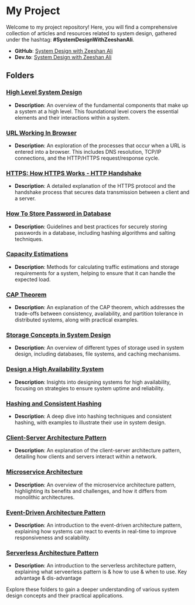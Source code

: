 # My Project

Welcome to my project repository! Here, you will find a comprehensive collection of articles and resources related to system design, gathered under the hashtag: **#SystemDesignWithZeeshanAli**.

- **GitHub**: [System Design with Zeeshan Ali](https://github.com/ZeeshanAli-0704/SystemDesignWithZeeshanAli)
- **Dev.to**: [System Design with Zeeshan Ali](https://dev.to/t/systemdesignwithzeeshanali)

## Folders

### [High Level System Design](./High_Level_System_Design/)
- **Description**: An overview of the fundamental components that make up a system at a high level. This foundational level covers the essential elements and their interactions within a system.

### [URL Working In Browser](./URL_Working_In_Browser/)
- **Description**: An exploration of the processes that occur when a URL is entered into a browser. This includes DNS resolution, TCP/IP connections, and the HTTP/HTTPS request/response cycle.

### [HTTPS: How HTTPS Works - HTTP Handshake](./Https_How_Https_Works/)
- **Description**: A detailed explanation of the HTTPS protocol and the handshake process that secures data transmission between a client and a server.

### [How To Store Password in Database](./How_To_Store_Password_in_Database/)
- **Description**: Guidelines and best practices for securely storing passwords in a database, including hashing algorithms and salting techniques.

### [Capacity Estimations](./Capacity_Estimations/)
- **Description**: Methods for calculating traffic estimations and storage requirements for a system, helping to ensure that it can handle the expected load.

### [CAP Theorem](./CAP_Theorem/)
- **Description**: An explanation of the CAP theorem, which addresses the trade-offs between consistency, availability, and partition tolerance in distributed systems, along with practical examples.

### [Storage Concepts in System Design](./Storage_Concepts_in_System_Design/)
- **Description**: An overview of different types of storage used in system design, including databases, file systems, and caching mechanisms.

### [Design a High Availability System](./Design_a_High_Availability_System/)
- **Description**: Insights into designing systems for high availability, focusing on strategies to ensure system uptime and reliability.

### [Hashing and Consistent Hashing](./Hashing_Consistent_Hashing/)
- **Description**: A deep dive into hashing techniques and consistent hashing, with examples to illustrate their use in system design.

### [Client-Server Architecture Pattern](./Client_Server_Architecture_Pattern/)
- **Description**: An explanation of the client-server architecture pattern, detailing how clients and servers interact within a network.

### [Microservice Architecture](./Micro_Service_Architecture/)
- **Description**: An overview of the microservice architecture pattern, highlighting its benefits and challenges, and how it differs from monolithic architectures.

### [Event-Driven Architecture Pattern](./Event_Driven_Architecture_Pattern/)
- **Description**: An introduction to the event-driven architecture pattern, explaining how systems can react to events in real-time to improve responsiveness and scalability.



### [Serverless Architecture Pattern](./Serverless_Architecture_Pattern)
- **Description**: An introduction to the serverless architecture pattern, explaining what serveerless pattern is & how to use & when to use. Key advantage & dis-advantage



Explore these folders to gain a deeper understanding of various system design concepts and their practical applications.